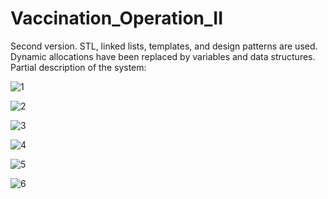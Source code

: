 # Vaccination_Operation_II

Second version. STL, linked lists, templates, and design patterns are used. Dynamic allocations have been replaced by variables and data structures.
Partial description of the system:

![1](https://user-images.githubusercontent.com/81565589/177107514-5e3df6c2-06b4-42ab-b289-563a774b83f0.PNG)

![2](https://user-images.githubusercontent.com/81565589/177107753-2a45437b-bc1e-4d71-8d20-117db01a2964.PNG)

![3](https://user-images.githubusercontent.com/81565589/177107810-a48e59be-97a8-4e17-ae8f-0f54c2408f43.PNG)

![4](https://user-images.githubusercontent.com/81565589/177107837-3f7d8796-f238-40f1-aa0d-8ea4deb43f8b.PNG)

![5](https://user-images.githubusercontent.com/81565589/177107863-aadc0904-0509-44a2-a32b-30839647049d.PNG)

![6](https://user-images.githubusercontent.com/81565589/177107902-d8faa813-38a2-4258-b71a-832b1c41f30f.PNG)
